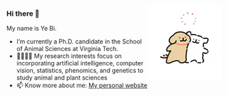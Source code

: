 <p align="left">
<img src="https://github.com/yebigithub/yebigithub/blob/main/线条小狗_好朋友.gif" align="right" width='35%' height='35%'>
  
<p align="left">

### Hi there 👋
My name is Ye Bi.
 - I’m currently a Ph.D. candidate in the School of Animal Sciences at Virginia Tech.  
 - 🌱🌾🐮🐷 My research interests focus on incorporating artificial intelligence, computer vision, statistics, phenomics, and genetics to study animal and plant sciences 
 - 📫 Know more about me: [My personal website](https://yebigithub.github.io/)  

</p> 
